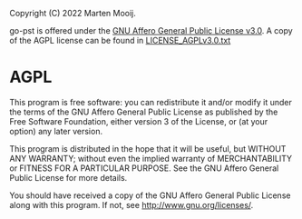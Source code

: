 Copyright (C) 2022 Marten Mooij.

go-pst is offered under the [GNU Affero General Public License v3.0](https://opensource.org/licenses/AGPL-3.0).
A copy of the AGPL license can be found in [LICENSE_AGPLv3.0.txt](https://github.com/mooijtech/go-pst/blob/master/LICENSE_AGPLv3.0.txt)

# AGPL
This program is free software: you can redistribute it and/or modify
it under the terms of the GNU Affero General Public License as
published by the Free Software Foundation, either version 3 of the
License, or (at your option) any later version.

This program is distributed in the hope that it will be useful,
but WITHOUT ANY WARRANTY; without even the implied warranty of
MERCHANTABILITY or FITNESS FOR A PARTICULAR PURPOSE.  See the
GNU Affero General Public License for more details.

You should have received a copy of the GNU Affero General Public License
along with this program.  If not, see <http://www.gnu.org/licenses/>.

